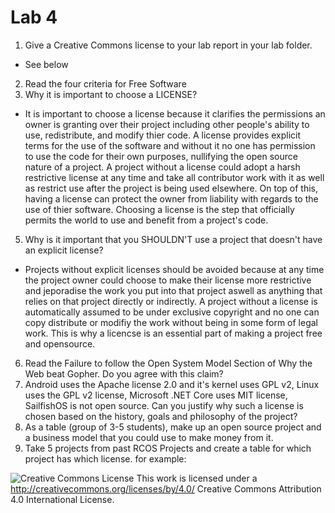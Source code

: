 # Lab 4
1. Give a Creative Commons license to your lab report in your lab folder.
  * See below
2. Read the four criteria for Free Software
3. Why it is important to choose a LICENSE?
 * It is important to choose a license because it clarifies the permissions an owner is granting over their project including other people's ability to use, redistribute, and modify thier code. A license provides explicit terms for the use of the software and without it no one has permission to use the code for their own purposes, nullifying the open source nature of a project. A project without a license could adopt a harsh restrictive license at any time and take all contributor work with it as well as restrict use after the project is being used elsewhere. On top of this, having a license can protect the owner from liability with regards to the use of thier software. Choosing a license is the step that officially permits the world to use and benefit from a project's code.
5. Why is it important that you SHOULDN'T use a project that doesn't have an explicit license?
* Projects without explicit licenses should be avoided because at any time the project owner could choose to make their license more restrictive and jeporadise the work you put into that project aswell as anything that relies on that project directly or indirectly. A project without a license is automatically assumed to be under exclusive copyright and no one can copy distribute or modifiy the work without being in some form of legal work. This is why a licencse is an essential part of making a project free and opensource.
6. Read the Failure to follow the Open System Model Section of Why the Web beat Gopher. Do you agree with this claim?
7. Android uses the Apache license 2.0 and it's kernel uses GPL v2, Linux uses the GPL v2 license, Microsoft .NET Core uses MIT license, SailfishOS is not open source. Can you justify why such a license is chosen based on the history, goals and philosophy of the project?
8. As a table (group of 3-5 students), make up an open source project and a business model that you could use to make money from it.
9. Take 5 projects from past RCOS Projects and create a table for which project has which license. for example:

![Creative Commons License](https://i.creativecommons.org/l/by/4.0/88x31.png) This work is licensed under a http://creativecommons.org/licenses/by/4.0/ Creative Commons Attribution 4.0 International License.
